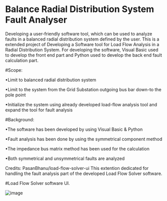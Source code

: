 # Balance Radial Distribution System Fault Analyser

Developing a user-friendly software tool, which can be used to analyze faults in a balanced radial distribution system defined by the user. This is a extended project of Developing a Software tool for Load Flow Analysis in a Radial Distribution System. For developing the software, Visual Basic used to develop the front end part and Python used to develop the back end fault calculation part.

#Scope:

•Limit to balanced radial distribution system

•Limit to the system from the Grid Substation
outgoing bus bar down-to the pole point

•Initialize the system using already developed
load-flow analysis tool and expand the tool for fault
analysis

#Background:

•The software has been developed by
using Visual Basic & Python

•Fault analysis has been done by using
the symmetrical component
method

•The impedance bus matrix method
has been used for the calculation

•Both symmetrical and
unsymmetrical faults are analyzed

Credits: PasanBhanu/load-flow-solver-ui
This extention dedicated for handling the fault analysis part of the developed Load Flow Solver software.

#Load Flow Solver software UI.

![image](https://raw.githubusercontent.com/AyeshPerera25/Balance-Radial-Distribution-System-Fault-Analyser/master/Foward%20Backward%20LoadFlow%20Solver/Snapshots/Screenshot%202022-05-19%20021336.png)





